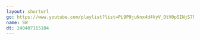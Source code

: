 ```yaml
---
layout: shorturl
go: https://www.youtube.com/playlist?list=PL9P9juNnx4d4VyV_OtV0pSINjS7Rpvrya
name: SW
dt: 240407165104
---
```

